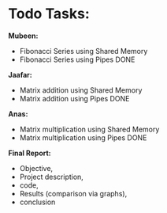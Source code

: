 # Todo Tasks:

**Mubeen:**

- Fibonacci Series using Shared Memory
- Fibonacci Series using Pipes DONE

**Jaafar:**

- Matrix addition using Shared Memory
- Matrix addition using Pipes DONE

**Anas:**

- Matrix multiplication using Shared Memory
- Matrix multiplication using Pipes DONE

**Final Report:**

- Objective, 
- Project description, 
- code, 
- Results (comparison via graphs), 
- conclusion

